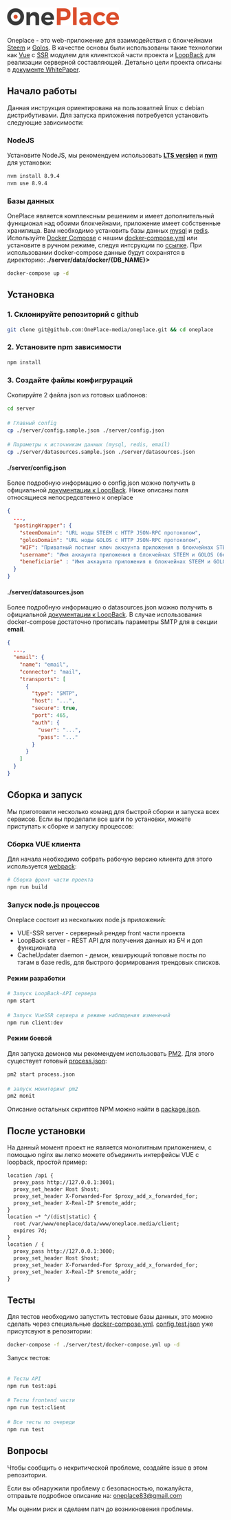 # ![OnePlace](/client/static/img/logo_hub.png)

Oneplace - это web-приложение для взаимодействия с блокчейнами [Steem](https://github.com/steemit/steem) и [Golos](https://github.com/GolosChain/golos). В качестве основы были использованы такие технологии как [Vue](https://vuejs.org) с [SSR](https://ssr.vuejs.org/ru/) модулем для клиентской части проекта и [LoopBack](https://loopback.io/) для реализации серверной составляющей. Детально цели проекта описаны в [документе WhitePaper](./client/static/whitepaper_ru.pdf).

## Начало работы

Данная инструкция ориентирована на пользоватлей linux с debian дистрибутивами. Для запуска приложения потребуется установить следующие зависимости:

### NodeJS

Установите NodeJS, мы рекомендуем использовать [**LTS version**](https://nodejs.org/en/) и [**nvm**](https://github.com/creationix/nvm) для установки:

```bash
nvm install 8.9.4
nvm use 8.9.4
```

### Базы данных

OnePlace является комплексным решением и имеет дополнительный функционал над обоими блокчейнами, приложение имеет собственные хранилища. Вам необходимо установить базы данных [mysql](https://www.mysql.com/) и [redis](https://redis.io/download). Используйте [Docker Compose](https://docs.docker.com/compose/) с нашим [docker-compose.yml](./docker-compose.yml) или установите в ручном режиме, следуя интсрукции по [ссылке](./docs/ru/install-db.md). При использовании docker-compose данные будут сохранятся в директорию: **./server/data/docker/{DB_NAME}>**

```bash
docker-compose up -d
```

## Установка

### 1. Склонируйте репозиторий с github

```bash
git clone git@github.com:OnePlace-media/oneplace.git && cd oneplace
```

### 2. Установите npm зависимости

```bash
npm install
```

### 3. Создайте файлы конфигрураций

Скопируйте 2 файла json из готовых шаблонов:

```bash
cd server

# Главный config
cp ./server/config.sample.json ./server/config.json

# Параметры к источникам данных (mysql, redis, email)
cp ./server/datasources.sample.json ./server/datasources.json
```

#### ./server/config.json

Более подробную информацию о config.json можно получить в официальной [документации к LoopBack](https://loopback.io/doc/en/lb3/config.json.html). Ниже описаны поля относящиеся непосредсвтенно к oneplace

```json
{
  ...,
  "postingWrapper": {
    "steemDomain": "URL ноды STEEM с HTTP JSON-RPC протоколом",
    "golosDomain": "URL ноды GOLOS с HTTP JSON-RPC протоколом",
    "WIF": "Приватный постинг ключ аккаунта приложения в блокчейнах STEEM и GOLOS",
    "username": "Имя аккаунта приложения в блокчейнах STEEM и GOLOS (без @)",
    "beneficiarie" : "Имя аккаунта приложения в блокчейнах STEEM и GOLOS для функционала beneficiarie"
  }
}
```

#### ./server/datasources.json

Более подробную информацию о datasources.json можно получить в официальной [документации к LoopBack](https://loopback.io/doc/en/lb3/Defining-data-sources.html). В случае использования docker-compose достаточно прописать параметры SMTP для в секции **email**.

```json
{
  ...,
  "email": {
    "name": "email",
    "connector": "mail",
    "transports": [
      {
        "type": "SMTP",
        "host": "...",
        "secure": true,
        "port": 465,
        "auth": {
          "user": "...",
          "pass": "..."
        }
      }
    ]
  }
}
```

## Сборка и запуск

Мы приготовили несколько команд для быстрой сборки и запуска всех сервисов. Если вы проделали все шаги по установки, можете приступать к сборке и запуску процессов: 

### Сборка VUE клиента

Для начала необходимо собрать рабочую версию клиента для этого используется [webpack](https://webpack.js.org/):

```bash
# Сборка фронт части проекта
npm run build
```

### Запуск node.js процессов

Oneplace состоит из нескольких node.js приложений:

* VUE-SSR server - серверный рендер front части проекта
* LoopBack server - REST API для получения данных из БЧ и доп функционала
* CacheUpdater daemon - демон, кеширующий топовые посты по тэгам в базе redis, для быстрого формирования трендовых списков.

#### Режим разработки

```bash
# Запуск LoopBack-API сервера
npm start

# Запуск VueSSR сервера в режиме наблюдения изменений
npm run client:dev
```

#### Режим боевой

Для запуска демонов мы рекомендуем использовать [PM2](http://pm2.keymetrics.io/). Для этого существует готовый [process.json](./process.json):

```bash
pm2 start process.json

# запуск мониторинг pm2
pm2 monit
```

Описание остальных скриптов NPM можно найти в [package.json](./package.json).

## После установки

На данный момент проект не является монолитным приложением, с помощью nginx вы легко можете объединить интерфейсы VUE с loopback, простой пример:

```nginx
location /api {
  proxy_pass http://127.0.0.1:3001;
  proxy_set_header Host $host;
  proxy_set_header X-Forwarded-For $proxy_add_x_forwarded_for;
  proxy_set_header X-Real-IP $remote_addr;
}
location ~* ^/(dist|static) {
  root /var/www/oneplace/data/www/oneplace.media/client;
  expires 7d;
}
location / {
  proxy_pass http://127.0.0.1:3000;
  proxy_set_header Host $host;
  proxy_set_header X-Forwarded-For $proxy_add_x_forwarded_for;
  proxy_set_header X-Real-IP $remote_addr;
}
```

## Тесты

Для тестов необходимо запустить тестовые базы данных, это можно сделать через специальные [docker-compose.yml](./server/test/docker-compose.yml). [config.test.json](./server/config.test.json) уже присутсвуют в репозитории:

```bash
docker-compose -f ./server/test/docker-compose.yml up -d
```

Запуск тестов:

```bash

# Тесты API
npm run test:api

# Тесты frontend чаcти
npm run test:client

# Все тесты по очереди
npm run test

```

## Вопросы

Чтобы сообщить о некритической проблеме, создайте issue в этом репозитории.

Если вы обнаружили проблему с безопасностью, пожалуйста, отправьте подробное описание на: [oneplace83@gmail.com](mailto:oneplace83@gmail.com)

Мы оценим риск и сделаем патч до возникновения проблемы.
